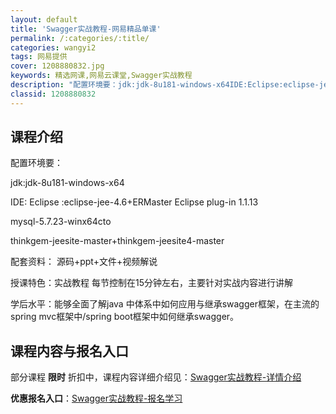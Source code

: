 ```yaml
---
layout: default
title: 'Swagger实战教程-网易精品单课'
permalink: /:categories/:title/
categories: wangyi2
tags: 网易提供
cover: 1208880832.jpg
keywords: 精选网课,网易云课堂,Swagger实战教程
description: "配置环境要：jdk:jdk-8u181-windows-x64IDE:Eclipse:eclipse-jee-4.6+ERMasterEclipseplug-in1.1.13mysql-5."
classid: 1208880832
---
```


## 课程介绍

配置环境要：

jdk:jdk-8u181-windows-x64 

IDE: Eclipse :eclipse-jee-4.6+ERMaster Eclipse plug-in 1.1.13 

mysql-5.7.23-winx64cto

thinkgem-jeesite-master+thinkgem-jeesite4-master

配套资料： 源码+ppt+文件+视频解说

授课特色：实战教程 每节控制在15分钟左右，主要针对实战内容进行讲解

学后水平：能够全面了解java 中体系中如何应用与继承swagger框架，在主流的spring mvc框架中/spring boot框架中如何继承swagger。

## 课程内容与报名入口

部分课程 **限时** 折扣中，课程内容详细介绍见：[Swagger实战教程-详情介绍](https://study.163.com/course/introduction/1208880832.htm?share=1&shareId=1025206652&utm_campaign=share&utm_medium=iphoneShare&utm_source=&utm_u=1025206652)

**优惠报名入口**：[Swagger实战教程-报名学习](https://study.163.com/course/introduction/1208880832.htm?share=1&shareId=1025206652&utm_campaign=share&utm_medium=iphoneShare&utm_source=&utm_u=1025206652)

